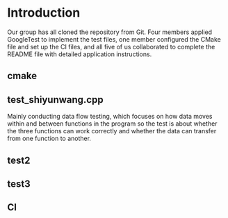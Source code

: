 # Introduction
Our group has all cloned the repository from Git.
Four members applied GoogleTest to implement the test files, 
one member configured the CMake file and set up the CI files, 
and all five of us collaborated to complete the README file with detailed application instructions.

## cmake



## test_shiyunwang.cpp
Mainly conducting data flow testing, which focuses on how data moves within and between functions in the program
so the test is about whether the three functions can work correctly and whether the data can transfer from one function to another. 


## test2

## test3


## CI


